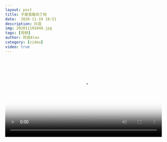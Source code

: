 ```yaml
---
layout: post
title: 于是我看向了他
date:  2020-11-19 18:51
description: 抖音
img: 202011191848.jpg
tags: [视频]
author: 阿良Alex
category: [video]
video: true
---
```

<video controls loop preload="auto" poster="/assets/img/202011191848.jpg" width="100%" src="https://img.xnan.top/%E5%B8%85%E5%93%A5%E8%A7%86%E9%A2%91/%E9%98%BF%E8%89%AFAlex/%E4%BA%8E%E6%98%AF%E6%88%91%E7%9C%8B%E5%90%91%E4%BA%86%E4%BB%96.mp4"></video>
     
